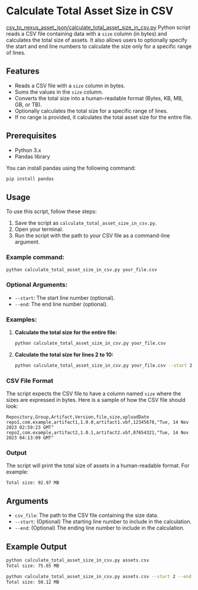 # Calculate Total Asset Size in CSV

[csv_to_nexus_asset_json/calculate_total_asset_size_in_csv.py](csv_to_nexus_asset_json/calculate_total_asset_size_in_csv.py) Python script reads a CSV file containing data with a `size` column (in bytes) and calculates the total size of assets. It also allows users to optionally specify the start and end line numbers to calculate the size only for a specific range of lines.

## Features
- Reads a CSV file with a `size` column in bytes.
- Sums the values in the `size` column.
- Converts the total size into a human-readable format (Bytes, KB, MB, GB, or TB).
- Optionally calculates the total size for a specific range of lines.
- If no range is provided, it calculates the total asset size for the entire file.

## Prerequisites

- Python 3.x
- Pandas library

You can install pandas using the following command:

```bash
pip install pandas
```

## Usage

To use this script, follow these steps:

1. Save the script as `calculate_total_asset_size_in_csv.py`.
2. Open your terminal.
3. Run the script with the path to your CSV file as a command-line argument.

### Example command:

```bash
python calculate_total_asset_size_in_csv.py your_file.csv
```

### Optional Arguments:

- `--start`: The start line number (optional).
- `--end`: The end line number (optional).

### Examples:

1. **Calculate the total size for the entire file:**
   ```bash
   python calculate_total_asset_size_in_csv.py your_file.csv
   ```

2. **Calculate the total size for lines 2 to 10:**
   ```bash
   python calculate_total_asset_size_in_csv.py your_file.csv --start 2 --end 10
   ```

### CSV File Format

The script expects the CSV file to have a column named `size` where the sizes are expressed in bytes. Here is a sample of how the CSV file should look:

```
Repository,Group,Artifact,Version,file,size,uploadDate
repo1,com.example,artifact1,1.0.0,artifact1.vbf,12345678,"Tue, 14 Nov 2023 02:59:23 GMT"
repo2,com.example,artifact2,1.0.1,artifact2.vbf,87654321,"Tue, 14 Nov 2023 04:13:09 GMT"
```

### Output

The script will print the total size of assets in a human-readable format. For example:

```
Total size: 92.97 MB
```

## Arguments

- `csv_file`: The path to the CSV file containing the size data.
- `--start`: (Optional) The starting line number to include in the calculation.
- `--end`: (Optional) The ending line number to include in the calculation.

## Example Output

```bash
python calculate_total_asset_size_in_csv.py assets.csv
Total size: 75.65 MB
```

```bash
python calculate_total_asset_size_in_csv.py assets.csv --start 2 --end 10
Total size: 50.12 MB
```
